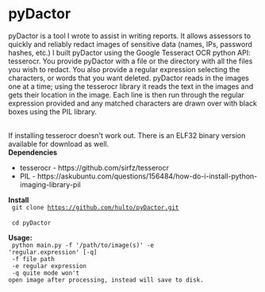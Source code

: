 # pyDactor
pyDactor is a tool I wrote to assist in writing reports.
It allows assessors to quickly and reliably redact images of sensitive data (names, IPs, password hashes, etc.)
I built pyDactor using the Google Tesseract OCR python API: tesserocr.
You provide pyDactor with a file or the directory with all the files you wish to redact.
You also provide a regular expression selecting the characters, or words that you want deleted.
pyDactor reads in the images one at a time; using the tesserocr library it reads the text in the images and gets their location in the image.
Each line is then run through the regular expression provided and any matched characters are drawn over with black boxes using the PIL library.

<br>
If installing tesserocr doesn't work out. There is an ELF32 binary version available for download as well.
<br>
<b>Dependencies</b>
<ul>
<li>tesserocr - https://github.com/sirfz/tesserocr</li>
<li>PIL - https://askubuntu.com/questions/156484/how-do-i-install-python-imaging-library-pil</li>
</ul>

<b>Install</b>
<br>
<code>
git clone https://github.com/hulto/pyDactor.git
</code>
<br>
<code>
cd pyDactor
</code>
<br>


<b>Usage:</b>
<br>
<code>
python main.py -f '/path/to/image(s)' -e 'regular.expression' [-q]
</code>
<br>
<code>
-f    file path
</code>
<br>
<code>
-e    regular expression
</code>
<br>
<code>
-q    quite mode won't open image after processing, instead will save to disk.
</code>
